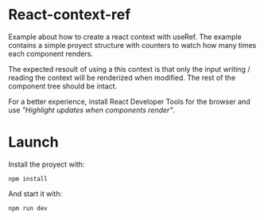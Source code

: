 # React-context-ref
Example about how to create a react context with useRef.
The example contains a simple proyect structure with counters to watch how many times each component renders.

The expected resoult of using a this context is that only the input writing / reading the context will be renderized when modified. The rest of the component tree should be intact.

For a better experience, install React Developer Tools for the browser and use *"Highlight updates when components render"*.
# Launch
Install the proyect with: 
```
npm install
```
And start it with:
```
npm run dev 
```
